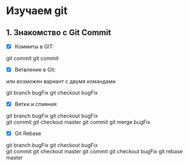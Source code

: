 # Изучаем git

## 1. Знакомство с Git Commit

- [x] Коммиты в GIT:


git commit
git commit


- [X] Ветвление в Git:



или возможен вариант с двумя командами

git branch bugFix
git checkout bugFix  

- [X] Ветки и слияния:

git branch bugFix
git checkout bugFix  
git commit
git checkout master
git commit
git merge bugFix


- [X] Git Rebase

git branch bugFix
git checkout bugFix  
git commit
git checkout master
git commit
git checkout bugFix 
git rebase master